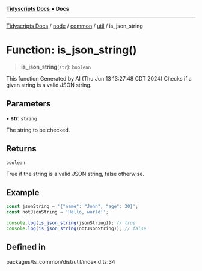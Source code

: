 [**Tidyscripts Docs**](../../../../../../../README.md) • **Docs**

***

[Tidyscripts Docs](../../../../../../../globals.md) / [node](../../../../../README.md) / [common](../../../README.md) / [util](../README.md) / is\_json\_string

# Function: is\_json\_string()

> **is\_json\_string**(`str`): `boolean`

This function Generated by AI (Thu Jun 13 13:27:48 CDT 2024)
Checks if a given string is a valid JSON string.

## Parameters

• **str**: `string`

The string to be checked.

## Returns

`boolean`

True if the string is a valid JSON string, false otherwise.

## Example

```typescript
const jsonString = '{"name": "John", "age": 30}';
const notJsonString = 'Hello, world!';

console.log(is_json_string(jsonString)); // true
console.log(is_json_string(notJsonString)); // false
```

## Defined in

packages/ts\_common/dist/util/index.d.ts:34
